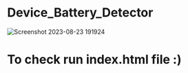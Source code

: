 # Device_Battery_Detector

![Screenshot 2023-08-23 191924](https://github.com/kjoshi0902/Device_Battery_Detector/assets/104008216/a7129d67-852d-4011-8f38-0ba084828fcd)
 # To check run index.html file :)
